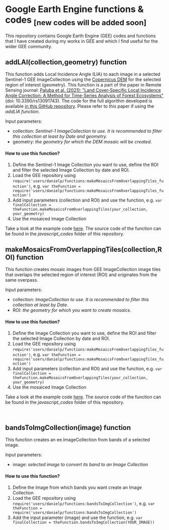 # Google Earth Engine functions & codes <sub>[new codes will be added soon]</sub>
This repository contains Google Earth Engine (GEE) codes and functions that I have created during my works in GEE and which I find useful for the wider GEE community.

## addLAI(collection,geometry) function
This function adds Local Incidence Angle (LIA) to aach image in a selected Sentinel-1 GEE ImageCollection using the [Copernicus DEM](https://developers.google.com/earth-engine/datasets/catalog/COPERNICUS_DEM_GLO30) for the selected region of interest (geometry).
This function is a part of the paper in Remote Sensing journal: [Paluba et al. (2021): "Land Cover-Specific Local Incidence Angle Correction: A Method for Time-Series Analysis of Forest Ecosystems"](https://www.mdpi.com/2072-4292/13/9/1743/) (doi: 10.3390/rs13091743). The code for the full algorithm developed is available [in this GitHub repository](https://github.com/palubad/LC-SLIAC). Please refer to this paper if using the *addLIA function*.

Input parameters:
  - collection: *Sentinel-1 ImageCollection to use. It is recommended to filter this collection at least by Date and geometry.*
  - geometry: *the geometry for which the DEM mosaic will be created.*

#### How to use this function?
1. Define the Sentinel-1 Image Collection you want to use, define the ROI and filter the selected Image Collection by date and ROI.
2. Load the GEE repository using `require('users/danielp/functions:makeMosaicsFromOverlappingTiles_function')`, e.g. `var theFunction = require('users/danielp/functions:makeMosaicsFromOverlappingTiles_function')`
3. Add input parameters (collection and ROI) and use the function, e.g. `var finalCollection = theFunction.makeMosaicsFromOverlappingTiles(your_collection, your_geometry)`
4. Use the mosaiced Image Collection

Take a look at the example code [here](https://code.earthengine.google.com/eeed2f691e03f7447367777e76b0e847).
The source code of the function can be found in the *javascript_codes* folder of this repository.

## makeMosaicsFromOverlappingTiles(collection,ROI) function
This function creates mosaic images from GEE ImageCollection image tiles that overlaps the selected region of interest (ROI) and originates from the same overpass.

Input parameters:
  - collection: *ImageCollection to use. It is recommended to filter this collection at least by Date.*
  - ROI: *the geometry for which you want to create mosaics.*

#### How to use this function?
1. Define the Image Collection you want to use, define the ROI and filter the selected Image Collection by date and ROI.
2. Load the GEE repository using `require('users/danielp/functions:makeMosaicsFromOverlappingTiles_function')`, e.g. `var theFunction = require('users/danielp/functions:makeMosaicsFromOverlappingTiles_function')`
3. Add input parameters (collection and ROI) and use the function, e.g. `var finalCollection = theFunction.makeMosaicsFromOverlappingTiles(your_collection, your_geometry)`
4. Use the mosaiced Image Collection

Take a look at the example code [here](https://code.earthengine.google.com/eeed2f691e03f7447367777e76b0e847).
The source code of the function can be found in the *javascript_codes* folder of this repository.

<br/>

## bandsToImgCollection(image) function
This function creates an ee.ImageCollection from bands of a selected image.
  
Input parameters:
  - image: *selected image to convert its band to an Image Collection*

#### How to use this function?
1. Define the Image from which bands you want create an Image Collection
2. Load the GEE repository using `require('users/danielp/functions:bandsToImgCollection')`, e.g. `var theFunction = require('users/danielp/functions:bandsToImgCollection')`
3. Add the input parameter (image) and use the function, e.g. `var finalCollection = theFunction.bandsToImgCollection(YOUR_IMAGE))`
